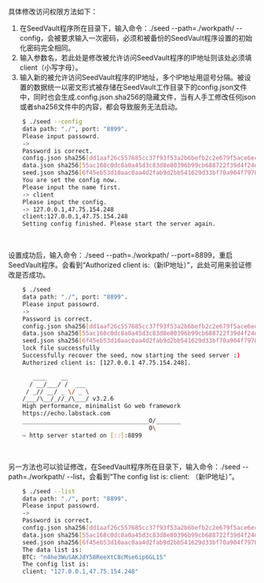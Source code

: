 <!-- 为保证Seed Vault程序安全并有一定的拓展性，程序必须设置有权限访问的IP地址，但同时Seed Vault程序的管理员有权根据实际情况修改被允许访问SEED程序的IP地址。Seed Vault程序初始化后默认只有本机可以访问，如果管理员选择修改则原IP地址被新IP地址覆盖。Seed Vault程序被初始化后会在同目录下生成一个config.json文件，用下述方法设置的参数都会被存储在该文件中。 -->

具体修改访问权限方法如下：

1. 在SeedVault程序所在目录下，输入命令：./seed --path=./workpath/  --config，会被要求输入一次密码，必须和被备份的SeedVault程序设置的初始化密码完全相同。
2. 输入参数名，若此处是修改被允许访问SeedVault程序的IP地址则该处必须填client（小写字母）。
3. 输入新的被允许访问SeedVault程序的IP地址，多个IP地址用逗号分隔。被设置的数据统一以密文形式被存储在SeedVault工作目录下的config.json文件中，同时也会生成.config.json.sha256的隐藏文件，当有人手工修改任何json或者sha256文件中的内容，都会导致服务无法启动。


```bash
	$ ./seed --config
	data path: "./", port: "8899".
	Please input passowrd.
	->
	Password is correct.
	config.json sha256[dd1aaf26c557685cc37f93f53a2b6befb2c2e679f5ace6ec7a26d12086f358be] pass check
	data.json sha256[55ac168c0dc8a0a45d3c83d8e80396b99cb688722f39d4f24d96b5ef6729754f] pass check
	seed.json sha256[6f45eb53d10aac0aa4d2fab9d2bb541629d33bf70a904f7978096e18d5d36404] pass check
	You are set the config now.
	Please input the name first.
	-> client
	Please input the config.
	-> 127.0.0.1,47.75.154.248
	client:127.0.0.1,47.75.154.248
	Setting config finished. Please start the server again.
```
<br>

设置成功后，输入命令：./seed --path=./workpath/  --port=8899，重启SeedVault程序。会看到“Authorized client is:（新IP地址）”，此处可用来验证修改是否成功。

```bash
	$ ./seed
	data path: "./", port: "8899".
	Please input passowrd.
	->
	Password is correct.
	config.json sha256[dd1aaf26c557685cc37f93f53a2b6befb2c2e679f5ace6ec7a26d12086f358be] pass check
	data.json sha256[55ac168c0dc8a0a45d3c83d8e80396b99cb688722f39d4f24d96b5ef6729754f] pass check
	seed.json sha256[6f45eb53d10aac0aa4d2fab9d2bb541629d33bf70a904f7978096e18d5d36404] pass check
	lock file successfully
	Successfully recover the seed, now starting the seed server :)
	Authorized client is: [127.0.0.1 47.75.154.248].

	   ____    __
	  / __/___/ /  ___
	 / _// __/ _ \/ _ \
	/___/\__/_//_/\___/ v3.2.6
	High performance, minimalist Go web framework
	https://echo.labstack.com
	____________________________________O/_______
	                                    O\
	⇨ http server started on [::]:8899
```

<br>

另一方法也可以验证修改，在SeedVault程序所在目录下，输入命令：./seed --path=./workpath/  --list，会看到“The config list is: client: （新IP地址）”。

```bash
	$ ./seed --list
	data path: "./", port: "8899".
	Please input passowrd.
	->
	Password is correct.
	config.json sha256[dd1aaf26c557685cc37f93f53a2b6befb2c2e679f5ace6ec7a26d12086f358be] pass check
	data.json sha256[55ac168c0dc8a0a45d3c83d8e80396b99cb688722f39d4f24d96b5ef6729754f] pass check
	seed.json sha256[6f45eb53d10aac0aa4d2fab9d2bb541629d33bf70a904f7978096e18d5d36404] pass check
	The data list is:
	BTC: "n4he3WuSAKJdY58ReeXtC8cMse6ip6GL1S"
	The config list is:
	client: "127.0.0.1,47.75.154.248"
```